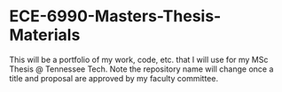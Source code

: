 # ECE-6990-Masters-Thesis-Materials
This will be a portfolio of my work, code, etc. that I will use for my MSc Thesis @ Tennessee Tech. Note the repository name will change once a title and proposal are approved by my faculty committee.
